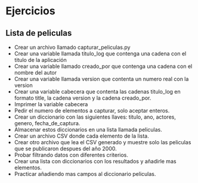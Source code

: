 # Ejercicios #

## Lista de peliculas ##

- Crear un archivo llamado capturar\_peliculas.py
- Crear una variable llamada titulo\_log que contenga una cadena con el titulo de la aplicación 
- Crear una variable llamado creado\_por que contenga una cadena con el nombre del autor
- Crear una variable llamada version que contenta un numero real con la version 
- Crear una variable cabecera que contenta las cadenas titulo\_log en formato title, la cadena version y la cadena creado\_por.
- Imprimer la variable cabecera
- Pedir el numero de elementos a capturar, solo aceptar enteros.
- Crear un diccionario con las siguientes llaves: titulo, ano, actores, genero, fecha\_de\_captura.
- Almacenar estos diccionarios en una lista llamada peliculas.
- Crear un archivo CSV donde cada elemento de la lista.
- Crear otro archivo que lea el CSV generado y muestre solo las peliculas que se publicaron despues del año 2000.
- Probar filtrando datos con diferentes criterios.
- Crear una lista con diccionarios con los resultados y añadirle mas elementos.
- Practicar añadiendo mas campos al diccionario peliculas.
